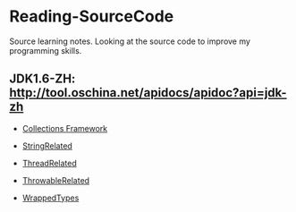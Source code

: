 # Reading-SourceCode
 Source learning notes. Looking at the source code to improve my programming skills.   
 
## JDK1.6-ZH: <http://tool.oschina.net/apidocs/apidoc?api=jdk-zh>
 
* <a href="https://github.com/wuping5719/Reading-Java-SourceCode/tree/master/JDK1.7/java/util/CollectionRelated">Collections Framework</a>

* <a href="https://github.com/wuping5719/Reading-Java-SourceCode/tree/master/JDK1.7/java/lang/StringRelated">StringRelated</a>

* <a href="https://github.com/wuping5719/Reading-Java-SourceCode/tree/master/JDK1.7/java/lang/ThreadRelated">ThreadRelated</a>

* <a href="https://github.com/wuping5719/Reading-Java-SourceCode/tree/master/JDK1.7/java/lang/ThrowableRelated">ThrowableRelated</a>

* <a href="https://github.com/wuping5719/Reading-Java-SourceCode/tree/master/JDK1.7/java/lang/WrappedTypes">WrappedTypes</a>
